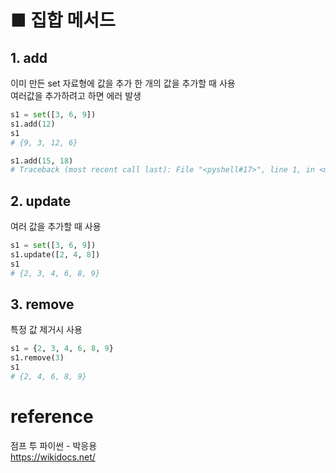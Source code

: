 # ■ 집합 메서드
## 1. add
이미 만든 set 자료형에 값을 추가
한 개의 값을 추가할 때 사용  
여러값을 추가하려고 하면 에러 발생
```python
s1 = set([3, 6, 9])
s1.add(12)
s1
# {9, 3, 12, 6}

s1.add(15, 18)
# Traceback (most recent call last): File "<pyshell#17>", line 1, in <module> s1.add(15, 18) TypeError: set.add() takes exactly one argument (2 given)
```

## 2. update
여러 값을 추가할 때 사용
```python
s1 = set([3, 6, 9])
s1.update([2, 4, 8])
s1
# {2, 3, 4, 6, 8, 9}
```

## 3. remove
특정 값 제거시 사용
```python
s1 = {2, 3, 4, 6, 8, 9}
s1.remove(3)
s1
# {2, 4, 6, 8, 9}
```

# reference
점프 투 파이썬 - 박응용<br>
https://wikidocs.net/

